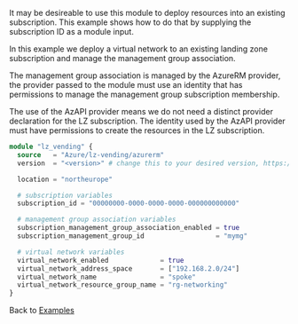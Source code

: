 <!-- markdownlint-disable MD041 -->
It may be desireable to use this module to deploy resources into an existing subscription. This example shows how to do that by supplying the subscription ID as a module input.

In this example we deploy a virtual network to an existing landing zone subscription and manage the management group association.

The management group association is managed by the AzureRM provider, the provider passed to the module must use an identity that has permissions to manage the management group subscription membership.

The use of the AzAPI provider means we do not need a distinct provider declaration for the LZ subscription.
The identity used by the AzAPI provider must have permissions to create the resources in the LZ subscription.

```terraform
module "lz_vending" {
  source   = "Azure/lz-vending/azurerm"
  version  = "<version>" # change this to your desired version, https://www.terraform.io/language/expressions/version-constraints

  location = "northeurope"

  # subscription variables
  subscription_id = "00000000-0000-0000-0000-000000000000"

  # management group association variables
  subscription_management_group_association_enabled = true
  subscription_management_group_id                  = "mymg"

  # virtual network variables
  virtual_network_enabled             = true
  virtual_network_address_space       = ["192.168.2.0/24"]
  virtual_network_name                = "spoke"
  virtual_network_resource_group_name = "rg-networking"
}
```

Back to [Examples](Examples.md)
